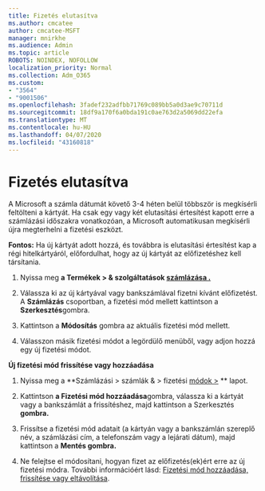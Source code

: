 ```yaml
---
title: Fizetés elutasítva
ms.author: cmcatee
author: cmcatee-MSFT
manager: mnirkhe
ms.audience: Admin
ms.topic: article
ROBOTS: NOINDEX, NOFOLLOW
localization_priority: Normal
ms.collection: Adm_O365
ms.custom:
- "3564"
- "9001506"
ms.openlocfilehash: 3fadef232adfbb71769c089bb5a0d3ae9c70711d
ms.sourcegitcommit: 18df9a170f6a0bda191c0ae763d2a5069dd22efa
ms.translationtype: MT
ms.contentlocale: hu-HU
ms.lasthandoff: 04/07/2020
ms.locfileid: "43160818"
---
```

# <a name="payment-declined"></a>Fizetés elutasítva

A Microsoft a számla dátumát követő 3-4 héten belül többször is megkísérli feltölteni a kártyát.  Ha csak egy vagy két elutasítási értesítést kapott erre a számlázási időszakra vonatkozóan, a Microsoft automatikusan megkísérli újra megterhelni a fizetési eszközt.  

**Fontos:** Ha új kártyát adott hozzá, és továbbra is elutasítási értesítést kap a régi hitelkártyáról, előfordulhat, hogy az új kártyát az előfizetéshez kell társítania.

1. Nyissa meg **a Termékek > & szolgáltatások [számlázása .](https://go.microsoft.com/fwlink/p/?linkid=842054)**

2. Válassza ki az új kártyával vagy bankszámlával fizetni kívánt előfizetést. A **Számlázás** csoportban, a fizetési mód mellett kattintson a **Szerkesztés**gombra.

3. Kattintson a **Módosítás** gombra az aktuális fizetési mód mellett.

4. Válasszon másik fizetési módot a legördülő menüből, vagy adjon hozzá egy új fizetési módot.

**Új fizetési mód frissítése vagy hozzáadása**

1. Nyissa meg a **Számlázási > számlák & > fizetési [módok >](https://go.microsoft.com/fwlink/p/?linkid=2018806) ** lapot.

2. Kattintson **a Fizetési mód hozzáadása**gombra, válassza ki a kártyát vagy a bankszámlát a frissítéshez, majd kattintson a Szerkesztés **gombra.**

3. Frissítse a fizetési mód adatait (a kártyán vagy a bankszámlán szereplő név, a számlázási cím, a telefonszám vagy a lejárati dátum), majd kattintson a **Mentés gombra.**

4. Ne felejtse el módosítani, hogyan fizet az előfizetés(ek)ért erre az új fizetési módra. További információért lásd: [Fizetési mód hozzáadása, frissítése vagy eltávolítása](https://go.microsoft.com/fwlink/?linkid=2118133). 
